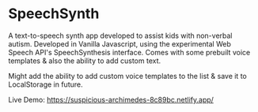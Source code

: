 # SpeechSynth
A text-to-speech synth app developed to assist kids with non-verbal autism. Developed in Vanilla Javascript, using the experimental Web Speech API's SpeechSynthesis interface. Comes with some prebuilt voice templates &amp; also the ability to add custom text.

Might add the ability to add custom voice templates to the list & save it to LocalStorage in future.

Live Demo: https://suspicious-archimedes-8c89bc.netlify.app/
